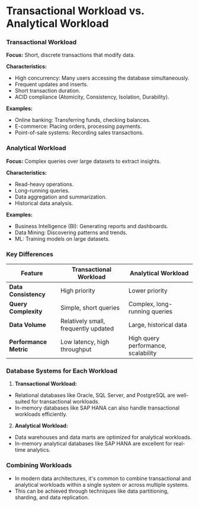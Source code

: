 # Transactional Workload vs. Analytical Workload

### Transactional Workload
**Focus:** Short, discrete transactions that modify data.

**Characteristics:**
- High concurrency: Many users accessing the database simultaneously.
- Frequent updates and inserts.
- Short transaction duration.
- ACID compliance (Atomicity, Consistency, Isolation, Durability).

**Examples:**
- Online banking: Transferring funds, checking balances.
- E-commerce: Placing orders, processing payments.
- Point-of-sale systems: Recording sales transactions.

### Analytical Workload
**Focus:** Complex queries over large datasets to extract insights.

**Characteristics:**
- Read-heavy operations.
- Long-running queries.
- Data aggregation and summarization.
- Historical data analysis.

**Examples:**
- Business Intelligence (BI): Generating reports and dashboards.
- Data Mining: Discovering patterns and trends.
- ML: Training models on large datasets.

### Key Differences

| Feature | Transactional Workload | Analytical Workload |
|---|---|---|
| **Data Consistency** | High priority | Lower priority |
| **Query Complexity** | Simple, short queries | Complex, long-running queries |
| **Data Volume** | Relatively small, frequently updated | Large, historical data |
| **Performance Metric** | Low latency, high throughput | High query performance, scalability |

### Database Systems for Each Workload

1. **Transactional Workload:**
- Relational databases like Oracle, SQL Server, and PostgreSQL are well-suited for transactional workloads.
- In-memory databases like SAP HANA can also handle transactional workloads efficiently.

2. **Analytical Workload:**
- Data warehouses and data marts are optimized for analytical workloads.
- In-memory analytical databases like SAP HANA are excellent for real-time analytics.

### Combining Workloads
- In modern data architectures, it's common to combine transactional and analytical workloads within a single system or across multiple systems.
- This can be achieved through techniques like data partitioning, sharding, and data replication.
